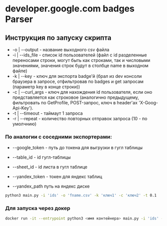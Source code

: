 # developer.google.com badges Parser

## Инструкция по запуску скрипта

- -o | --output - название выходного csv файла
- -i | --ids_file - список id пользователей (файл c id разделенные переносами строки, могут быть как строками, так и числовыми значениями, значения строк будут в столбце name в выходном файле)
- -k | --key - ключ для экспорта badge'й (брал из dev консоли браузера в запросе, отфильтровав по badges и get запросам (параметр key в конце строки))
- -c | --curl_args - ключ для нахождения id пользователя, если оно представляется как строковое (аналогично предыдущему, фильтровать по GetProfile, POST-запрос, ключ в header'ах 'X-Goog-Api-Key').
- -t | --timeout - таймаут 1 запроса
- -r | --repeat - количество повторных отправок запроса (10 - по умолчнию)

### По аналогии с соседними экспортерами:
- --google_token - путь до токена для выгрузки в гугл таблицы
- --table_id - id гугл-таблицы
- --sheet_id - id листа в гугл таблице

- --yandex_token - токен для яндекс таблиц
- --yandex_path путь на яндекс диске

```bash
python3 main.py -i 'ids' -o 'fname.csv' -k 'ключ1' -c 'ключ2' -t 0.1
```
### Для запуска через докер
```bash
docker run -it --entrypoint python3 <имя контейнера> main.py -i 'ids' -o 'fname.csv' -k 'ключ1' -c 'ключ2' -t 0.1"
```
